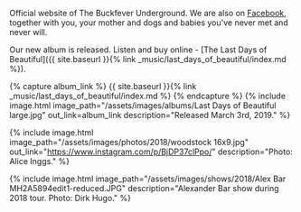 ---
---

Official website of The Buckfever Underground. We are also on [Facebook](https://www.facebook.com/TheBuckfeverUnderground), together with you, your mother and dogs and babies you've never met and never will.

Our new album is released. Listen and buy online - [The Last Days of Beautiful]({{ site.baseurl }}{% link _music/last_days_of_beautiful/index.md %}).


{% capture album_link %}
   {{ site.baseurl }}{% link _music/last_days_of_beautiful/index.md %}
{% endcapture %}
{% include image.html
    image_path="/assets/images/albums/Last Days of Beautiful large.jpg"
    out_link=album_link
    description="Released March 3rd, 2019."
%}


{% include image.html
    image_path="/assets/images/photos/2018/woodstock 16x9.jpg"
    out_link="https://www.instagram.com/p/BjDP37clPpo/"
    description="Photo: Alice Inggs."
%}


{% include image.html
    image_path="/assets/images/shows/2018/Alex Bar MH2A5894edit1-reduced.JPG"
    description="Alexander Bar show during 2018 tour. Photo: Dirk Hugo."
%}
